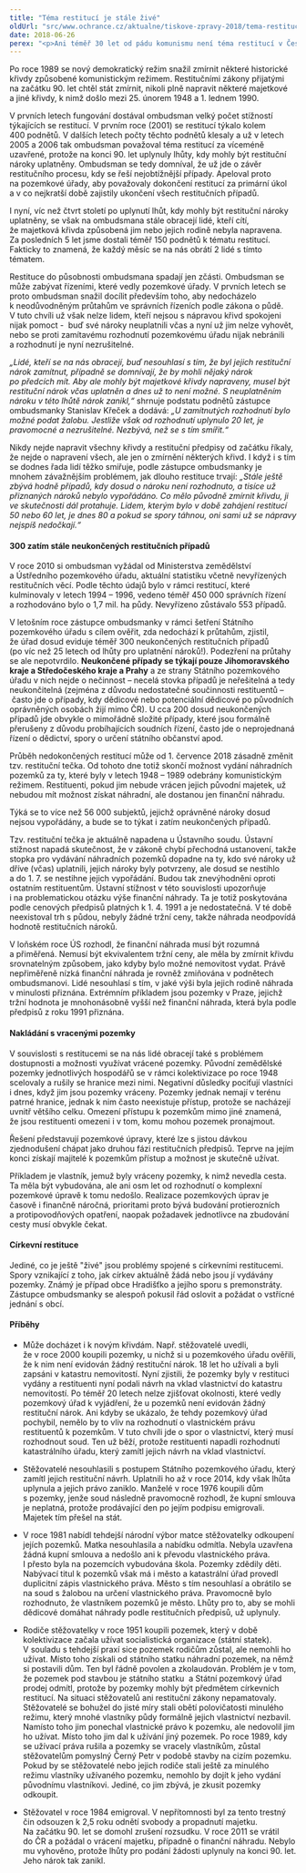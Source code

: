 ```yaml
---
title: "Téma restitucí je stále živé"
oldUrl: "src/www.ochrance.cz/aktualne/tiskove-zpravy-2018/tema-restituci-je-stale-zive"
date: 2018-06-26
perex: "<p>Ani téměř 30 let od pádu komunismu není téma restitucí v České republice skončeno. Na ombudsmana se stále obracejí lidé o pomoc a radu, jak dosáhnout nápravy majetkových křivd. Pro většinu z nich už je ale pozdě.</p>"
---
```


<!-- imported from the old website -->

<p>Po roce 1989 se nový demokratický režim snažil zmírnit některé historické křivdy způsobené komunistickým režimem. Restitučními zákony přijatými na začátku 90. let chtěl stát zmírnit, nikoli plně napravit některé majetkové a jiné křivdy, k nimž došlo mezi 25. únorem 1948 a 1. lednem 1990. </p> <p>V prvních letech fungování dostával ombudsman velký počet stížností týkajících se restitucí. V prvním roce (2001) se restitucí týkalo kolem 400 podnětů. V dalších letech počty těchto podnětů klesaly a už v letech 2005 a 2006 tak ombudsman považoval téma restitucí za víceméně uzavřené, protože na konci 90. let uplynuly lhůty, kdy mohly být restituční nároky uplatněny. Ombudsman se tedy domníval, že už jde o závěr restitučního procesu, kdy se řeší nejobtížnější případy. Apeloval proto na pozemkové úřady, aby považovaly dokončení restitucí za primární úkol a v co nejkratší době zajistily ukončení všech restitučních případů.</p> <p>I nyní, víc než čtvrt století po uplynutí lhůt, kdy mohly být restituční nároky uplatněny, se však na ombudsmana stále obracejí lidé, kteří cítí, že majetková křivda způsobená jim nebo jejich rodině nebyla napravena. Za posledních 5 let jsme dostali téměř 150 podnětů k tématu restitucí. Fakticky to znamená, že každý měsíc se na nás obrátí 2 lidé s tímto tématem.</p> <p>Restituce do působnosti ombudsmana spadají jen zčásti. Ombudsman se může zabývat řízeními, které vedly pozemkové úřady. V prvních letech se proto ombudsman snažil docílit především toho, aby nedocházelo k neodůvodněným průtahům ve správních řízeních podle zákona o půdě. V tuto chvíli už však nelze lidem, kteří nejsou s nápravou křivd spokojeni nijak pomoct -  buď své nároky neuplatnili včas a nyní už jim nelze vyhovět, nebo se proti zamítavému rozhodnutí pozemkovému úřadu nijak nebránili a rozhodnutí je nyní nezrušitelné.</p> <p><i>„Lidé, kteří se na nás obracejí, buď nesouhlasí s tím, že byl jejich restituční nárok zamítnut, případně se domnívají, že by mohli nějaký nárok po předcích mít. Aby ale mohly být majetkové křivdy napraveny, musel být restituční nárok včas uplatněn a dnes už to není možné. S neuplatněním nároku v této lhůtě nárok zanikl,“</i> shrnuje podstatu podnětů zástupce ombudsmanky Stanislav Křeček a dodává: <i>„U zamítnutých rozhodnutí bylo možné podat žalobu. Jestliže však od rozhodnutí uplynulo 20 let, je pravomocné a nezrušitelné. Nezbývá, než se s tím smířit.“</i></p> <p>Nikdy nejde napravit všechny křivdy a restituční předpisy od začátku říkaly, že nejde o napravení všech, ale jen o zmírnění některých křivd. I když i s tím se dodnes řada lidí těžko smiřuje, podle zástupce ombudsmanky je mnohem závažnějším problémem, jak dlouho restituce trvají: <i>„Stále ještě zbývá hodně případů, kdy dosud o nároku není rozhodnuto, a tisíce už přiznaných nároků nebylo vypořádáno. Co mělo původně zmírnit křivdu, ji ve skutečnosti dál protahuje. Lidem, kterým bylo v době zahájení restitucí 50 nebo 60 let, je dnes 80 a pokud se spory táhnou, oni sami už se nápravy nejspíš nedočkají.“</i></p> <h4>300 zatím stále neukončených restitučních případů</h4> <p>V roce 2010 si ombudsman vyžádal od Ministerstva zemědělství a Ústředního pozemkového úřadu, aktuální statistiku včetně nevyřízených restitučních věcí. Podle těchto údajů bylo v rámci restitucí, které kulminovaly v letech 1994 – 1996, vedeno téměř 450 000 správních řízení a rozhodováno bylo o 1,7 mil. ha půdy. Nevyřízeno zůstávalo 553 případů. </p> <p>V letošním roce zástupce ombudsmanky v rámci šetření Státního pozemkového úřadu s cílem ověřit, zda nedochází k průtahům, zjistil, že úřad dosud eviduje téměř 300 neukončených restitučních případů (po víc než 25 letech od lhůty pro uplatnění nároků!). Podezření na průtahy se ale nepotvrdilo. <b>Neukončené případy se týkají pouze Jihomoravského kraje a Středočeského kraje a Prahy</b> a ze strany Státního pozemkového úřadu v nich nejde o nečinnost – necelá stovka případů je neřešitelná a tedy neukončitelná (zejména z důvodu nedostatečné součinnosti restituentů – často jde o případy, kdy dědicové nebo potenciální dědicové po původních oprávněných osobách žijí mimo ČR). U cca 200 dosud neukončených případů jde obvykle o mimořádně složité případy, které jsou formálně přerušeny z důvodu probíhajících soudních řízení, často jde o neprojednaná řízení o dědictví, spory o určení státního občanství apod. </p> <p>Průběh nedokončených restitucí může od 1. července 2018 zásadně změnit tzv. restituční tečka. Od tohoto dne totiž skončí možnost vydání náhradních pozemků za ty, které byly v letech 1948 – 1989 odebrány komunistickým režimem. Restituenti, pokud jim nebude vrácen jejich původní majetek, už nebudou mít možnost získat náhradní, ale dostanou jen finanční náhradu.</p> <p>Týká se to více než 56 000 subjektů, jejichž oprávněné nároky dosud nejsou vypořádány, a bude se to týkat i zatím neukončených případů.</p> <p>Tzv. restituční tečka je aktuálně napadena u Ústavního soudu. Ústavní stížnost napadá skutečnost, že v zákoně chybí přechodná ustanovení, takže stopka pro vydávání náhradních pozemků dopadne na ty, kdo své nároky už dříve (včas) uplatnili, jejich nároky byly potvrzeny, ale dosud se nestihlo a do 1. 7. se nestihne jejich vypořádání. Budou tak znevýhodněni oproti ostatním restituentům. Ústavní stížnost v této souvislosti upozorňuje i na problematickou otázku výše finanční náhrady. Ta je totiž poskytována podle cenových předpisů platných k 1. 4. 1991 a je nedostatečná. V té době neexistoval trh s půdou, nebyly žádné tržní ceny, takže náhrada neodpovídá hodnotě restitučních nároků. </p> <p>V loňském roce ÚS rozhodl, že finanční náhrada musí být rozumná a přiměřená. Nemusí být ekvivalentem tržní ceny, ale měla by zmírnit křivdu srovnatelným způsobem, jako kdyby bylo možné nemovitost vydat. Právě nepřiměřeně nízká finanční náhrada je rovněž zmiňována v podnětech ombudsmanovi. Lidé nesouhlasí s tím, v jaké výši byla jejich rodině náhrada v minulosti přiznána. Extrémním příkladem jsou pozemky v Praze, jejichž tržní hodnota je mnohonásobně vyšší než finanční náhrada, která byla podle předpisů z roku 1991 přiznána.</p> <h4>Nakládání s vracenými pozemky</h4> <p>V souvislosti s restitucemi se na nás lidé obracejí také s problémem dostupnosti a možnosti využívat vrácené pozemky. Původní zemědělské pozemky jednotlivých hospodářů se v rámci kolektivizace po roce 1948 scelovaly a rušily se hranice mezi nimi. Negativní důsledky pociťují vlastníci i dnes, když jim jsou pozemky vráceny. Pozemky jednak nemají v terénu patrné hranice, jednak k nim často neexistuje přístup, protože se nacházejí uvnitř většího celku. Omezení přístupu k pozemkům mimo jiné znamená, že jsou restituenti omezeni i v tom, komu mohou pozemek pronajmout.</p> <p>Řešení představují pozemkové úpravy, které lze s jistou dávkou zjednodušení chápat jako druhou fázi restitučních předpisů. Teprve na jejím konci získají majitelé k pozemkům přístup a možnost je skutečně užívat. </p> <p>Příkladem je vlastník, jemuž byly vráceny pozemky, k nimž nevedla cesta. Ta měla být vybudována, ale ani osm let od rozhodnutí o komplexní pozemkové úpravě k tomu nedošlo. Realizace pozemkových úprav je časově i finančně náročná, prioritami proto bývá budování protierozních a protipovodňových opatření, naopak požadavek jednotlivce na zbudování cesty musí obvykle čekat. </p> <h4>Církevní restituce</h4> <p>Jediné, co je ještě &quot;živé&quot; jsou problémy spojené s církevními restitucemi. Spory vznikající z toho, jak církev aktuálně žádá nebo jsou jí vydávány pozemky. Známý je případ obce Hradišťko a jejího sporu s premonstráty. Zástupce ombudsmanky se alespoň pokusil řád oslovit a požádat o vstřícné jednání s obcí. </p> <h4>Příběhy</h4><ul><li>Může docházet i k novým křivdám. Např. stěžovatelé uvedli, že v roce 2000 koupili pozemky, u nichž si u pozemkového úřadu ověřili, že k nim není evidován žádný restituční nárok. 18 let ho užívali a byli zapsáni v katastru nemovitostí. Nyní zjistili, že pozemky byly v restituci vydány a restituenti nyní podali návrh na vklad vlastnictví do katastru nemovitostí. Po téměř 20 letech nelze zjišťovat okolnosti, které vedly pozemkový úřad k vyjádření, že u pozemků není evidován žádný restituční nárok. Ani kdyby se ukázalo, že tehdy pozemkový úřad pochybil, nemělo by to vliv na rozhodnutí o vlastnickém právu restituentů k pozemkům. V tuto chvíli jde o spor o vlastnictví, který musí rozhodnout soud. Ten už běží, protože restituenti napadli rozhodnutí katastrálního úřadu, který zamítl jejich návrh na vklad vlastnictví.</li></ul><ul><li>Stěžovatelé nesouhlasili s postupem Státního pozemkového úřadu, který zamítl jejich restituční návrh. Uplatnili ho až v roce 2014, kdy však lhůta uplynula a jejich právo zaniklo. Manželé v roce 1976 koupili dům s pozemky, jenže soud následně pravomocně rozhodl, že kupní smlouva je neplatná, protože prodávající den po jejím podpisu emigrovali. Majetek tím přešel na stát.</li></ul><ul><li>V roce 1981 nabídl tehdejší národní výbor matce stěžovatelky odkoupení jejích pozemků. Matka nesouhlasila a nabídku odmítla. Nebyla uzavřena žádná kupní smlouva a nedošlo ani k převodu vlastnického práva. I přesto byla na pozemcích vybudována škola. Pozemky zdědily děti. Nabývací titul k pozemků však má i město a katastrální úřad provedl duplicitní zápis vlastnického práva. Město s tím nesouhlasí a obrátilo se na soud s žalobou na určení vlastnického práva. Pravomocně bylo rozhodnuto, že vlastníkem pozemků je město. Lhůty pro to, aby se mohli dědicové domáhat náhrady podle restitučních předpisů, už uplynuly.</li></ul><ul><li>Rodiče stěžovatelky v roce 1951 koupili pozemek, který v době kolektivizace začala užívat socialistická organizace (státní statek). V souladu s tehdejší praxí sice pozemek rodičům zůstal, ale nemohli ho užívat. Místo toho získali od státního statku náhradní pozemek, na němž si postavili dům. Ten byl řádně povolen a zkolaudován. Problém je v tom, že pozemek pod stavbou je státního statku  a Státní pozemkový úřad prodej odmítl, protože by pozemky mohly být předmětem církevních restitucí. Na situaci stěžovatelů ani restituční zákony nepamatovaly. Stěžovatelé se bohužel do jisté míry stali obětí polovičatosti minulého režimu, který mnohé vlastníky půdy formálně jejich vlastnictví nezbavil. Namísto toho jim ponechal vlastnické právo k pozemku, ale nedovolil jim ho užívat. Místo toho jim dal k užívání jiný pozemek. Po roce 1989, kdy se užívací práva rušila a pozemky se vracely vlastníkům, zůstal stěžovatelům pomyslný Černý Petr v podobě stavby na cizím pozemku. Pokud by se stěžovatelé nebo jejich rodiče stali ještě za minulého režimu vlastníky užívaného pozemku, nemohlo by dojít k jeho vydání původnímu vlastníkovi. Jediné, co jim zbývá, je zkusit pozemky odkoupit.</li></ul><ul><li>Stěžovatel v roce 1984 emigroval. V nepřítomnosti byl za tento trestný čin odsouzen k 2,5 roku odnětí svobody a propadnutí majetku. Na začátku 90. let se domohl zrušení rozsudku. V roce 2011 se vrátil do ČR a požádal o vrácení majetku, případně o finanční náhradu. Nebylo mu vyhověno, protože lhůty pro podání žádosti uplynuly na konci 90. let. Jeho nárok tak zanikl.</li></ul><p></p><p></p>
